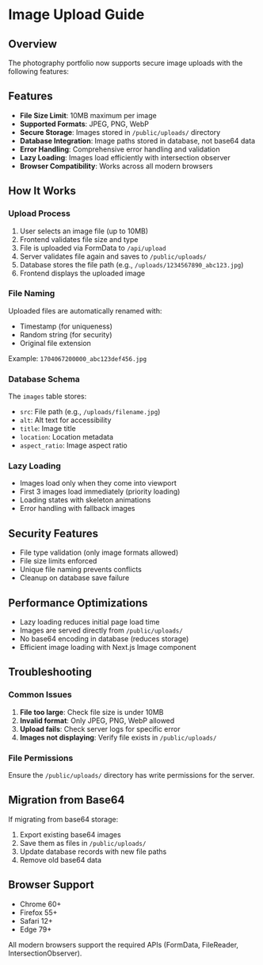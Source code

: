 # Image Upload Guide

## Overview
The photography portfolio now supports secure image uploads with the following features:

## Features
- **File Size Limit**: 10MB maximum per image
- **Supported Formats**: JPEG, PNG, WebP
- **Secure Storage**: Images stored in `/public/uploads/` directory
- **Database Integration**: Image paths stored in database, not base64 data
- **Error Handling**: Comprehensive error handling and validation
- **Lazy Loading**: Images load efficiently with intersection observer
- **Browser Compatibility**: Works across all modern browsers

## How It Works

### Upload Process
1. User selects an image file (up to 10MB)
2. Frontend validates file size and type
3. File is uploaded via FormData to `/api/upload`
4. Server validates file again and saves to `/public/uploads/`
5. Database stores the file path (e.g., `/uploads/1234567890_abc123.jpg`)
6. Frontend displays the uploaded image

### File Naming
Uploaded files are automatically renamed with:
- Timestamp (for uniqueness)
- Random string (for security)
- Original file extension

Example: `1704067200000_abc123def456.jpg`

### Database Schema
The `images` table stores:
- `src`: File path (e.g., `/uploads/filename.jpg`)
- `alt`: Alt text for accessibility
- `title`: Image title
- `location`: Location metadata
- `aspect_ratio`: Image aspect ratio

### Lazy Loading
- Images load only when they come into viewport
- First 3 images load immediately (priority loading)
- Loading states with skeleton animations
- Error handling with fallback images

## Security Features
- File type validation (only image formats allowed)
- File size limits enforced
- Unique file naming prevents conflicts
- Cleanup on database save failure

## Performance Optimizations
- Lazy loading reduces initial page load time
- Images are served directly from `/public/uploads/`
- No base64 encoding in database (reduces storage)
- Efficient image loading with Next.js Image component

## Troubleshooting

### Common Issues
1. **File too large**: Check file size is under 10MB
2. **Invalid format**: Only JPEG, PNG, WebP allowed
3. **Upload fails**: Check server logs for specific error
4. **Images not displaying**: Verify file exists in `/public/uploads/`

### File Permissions
Ensure the `/public/uploads/` directory has write permissions for the server.

## Migration from Base64
If migrating from base64 storage:
1. Export existing base64 images
2. Save them as files in `/public/uploads/`
3. Update database records with new file paths
4. Remove old base64 data

## Browser Support
- Chrome 60+
- Firefox 55+
- Safari 12+
- Edge 79+

All modern browsers support the required APIs (FormData, FileReader, IntersectionObserver).

